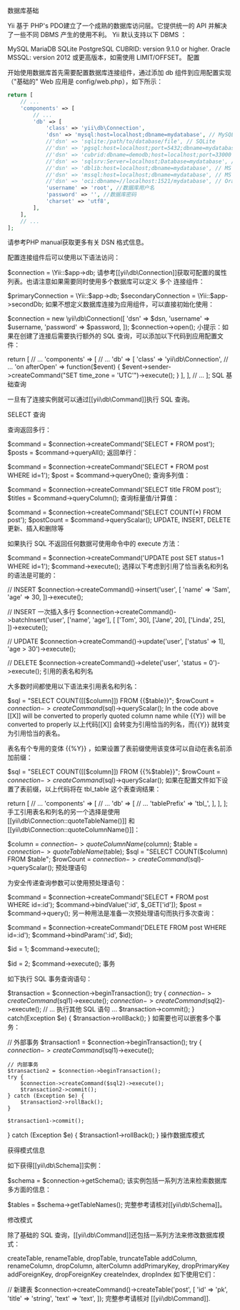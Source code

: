 数据库基础

Yii 基于 PHP's PDO建立了一个成熟的数据库访问层。它提供统一的 API 并解决了一些不同 DBMS 产生的使用不利。 Yii 默认支持以下 DBMS ：

MySQL
MariaDB
SQLite
PostgreSQL
CUBRID: version 9.1.0 or higher.
Oracle
MSSQL: version 2012 或更高版本，如需使用 LIMIT/OFFSET。
配置

开始使用数据库首先需要配置数据库连接组件，通过添加 db 组件到应用配置实现（"基础的" Web 应用是 config/web.php），如下所示：

```php
return [
    // ...
    'components' => [
        // ...
        'db' => [
            'class' => 'yii\db\Connection',
            'dsn' => 'mysql:host=localhost;dbname=mydatabase', // MySQL, MariaDB
            //'dsn' => 'sqlite:/path/to/database/file', // SQLite
            //'dsn' => 'pgsql:host=localhost;port=5432;dbname=mydatabase', // PostgreSQL
            //'dsn' => 'cubrid:dbname=demodb;host=localhost;port=33000', // CUBRID
            //'dsn' => 'sqlsrv:Server=localhost;Database=mydatabase', // MS SQL Server, sqlsrv driver
            //'dsn' => 'dblib:host=localhost;dbname=mydatabase', // MS SQL Server, dblib driver
            //'dsn' => 'mssql:host=localhost;dbname=mydatabase', // MS SQL Server, mssql driver
            //'dsn' => 'oci:dbname=//localhost:1521/mydatabase', // Oracle
            'username' => 'root', //数据库用户名
            'password' => '', //数据库密码
            'charset' => 'utf8',
        ],
    ],
    // ...
];
```

请参考PHP manual获取更多有关 DSN 格式信息。

配置连接组件后可以使用以下语法访问：

$connection = \Yii::$app->db;
请参考[[yii\db\Connection]]获取可配置的属性列表。也请注意如果需要同时使用多个数据库可以定义 多个 连接组件：

$primaryConnection = \Yii::$app->db;
$secondaryConnection = \Yii::$app->secondDb;
如果不想定义数据库连接为应用组件，可以直接初始化使用：

$connection = new \yii\db\Connection([
    'dsn' => $dsn,
     'username' => $username,
     'password' => $password,
]);
$connection->open();
小提示：如果在创建了连接后需要执行额外的 SQL 查询，可以添加以下代码到应用配置文件：

return [
    // ...
    'components' => [
        // ...
        'db' => [
            'class' => 'yii\db\Connection',
            // ...
            'on afterOpen' => function($event) {
                $event->sender->createCommand("SET time_zone = 'UTC'")->execute();
            }
        ],
    ],
    // ...
];
SQL 基础查询

一旦有了连接实例就可以通过[[yii\db\Command]]执行 SQL 查询。

SELECT 查询

查询返回多行：

$command = $connection->createCommand('SELECT * FROM post');
$posts = $command->queryAll();
返回单行：

$command = $connection->createCommand('SELECT * FROM post WHERE id=1');
$post = $command->queryOne();
查询多列值：

$command = $connection->createCommand('SELECT title FROM post');
$titles = $command->queryColumn();
查询标量值/计算值：

$command = $connection->createCommand('SELECT COUNT(*) FROM post');
$postCount = $command->queryScalar();
UPDATE, INSERT, DELETE 更新、插入和删除等

如果执行 SQL 不返回任何数据可使用命令中的 execute 方法：

$command = $connection->createCommand('UPDATE post SET status=1 WHERE id=1');
$command->execute();
选择以下考虑到引用了恰当表名和列名的语法是可能的：

// INSERT
$connection->createCommand()->insert('user', [
    'name' => 'Sam',
    'age' => 30,
])->execute();

// INSERT 一次插入多行
$connection->createCommand()->batchInsert('user', ['name', 'age'], [
    ['Tom', 30],
    ['Jane', 20],
    ['Linda', 25],
])->execute();

// UPDATE
$connection->createCommand()->update('user', ['status' => 1], 'age > 30')->execute();

// DELETE
$connection->createCommand()->delete('user', 'status = 0')->execute();
引用的表名和列名

大多数时间都使用以下语法来引用表名和列名：

$sql = "SELECT COUNT([[$column]]) FROM {{$table}}";
$rowCount = $connection->createCommand($sql)->queryScalar();
In the code above [[X]] will be converted to properly quoted column name while {{Y}} will be converted to properly 以上代码[[X]] 会转变为引用恰当的列名，而{{Y}} 就转变为引用恰当的表名。

表名有个专用的变体 {{%Y}} ，如果设置了表前缀使用该变体可以自动在表名前添加前缀：

$sql = "SELECT COUNT([[$column]]) FROM {{%$table}}";
$rowCount = $connection->createCommand($sql)->queryScalar();
如果在配置文件如下设置了表前缀，以上代码将在 tbl_table 这个表查询结果：

return [
    // ...
    'components' => [
        // ...
        'db' => [
            // ...
            'tablePrefix' => 'tbl_',
        ],
    ],
];
手工引用表名和列名的另一个选择是使用[[yii\db\Connection::quoteTableName()]] 和 [[yii\db\Connection::quoteColumnName()]]：

$column = $connection->quoteColumnName($column);
$table = $connection->quoteTableName($table);
$sql = "SELECT COUNT($column) FROM $table";
$rowCount = $connection->createCommand($sql)->queryScalar();
预处理语句

为安全传递查询参数可以使用预处理语句：

$command = $connection->createCommand('SELECT * FROM post WHERE id=:id');
$command->bindValue(':id', $_GET['id']);
$post = $command->query();
另一种用法是准备一次预处理语句而执行多次查询：

$command = $connection->createCommand('DELETE FROM post WHERE id=:id');
$command->bindParam(':id', $id);

$id = 1;
$command->execute();

$id = 2;
$command->execute();
事务

如下执行 SQL 事务查询语句：

$transaction = $connection->beginTransaction();
try {
    $connection->createCommand($sql1)->execute();
     $connection->createCommand($sql2)->execute();
    // ... 执行其他 SQL 语句 ...
    $transaction->commit();
} catch(Exception $e) {
    $transaction->rollBack();
}
如需要也可以嵌套多个事务：

// 外部事务
$transaction1 = $connection->beginTransaction();
try {
    $connection->createCommand($sql1)->execute();

    // 内部事务
    $transaction2 = $connection->beginTransaction();
    try {
        $connection->createCommand($sql2)->execute();
        $transaction2->commit();
    } catch (Exception $e) {
        $transaction2->rollBack();
    }

    $transaction1->commit();
} catch (Exception $e) {
    $transaction1->rollBack();
}
操作数据库模式

获得模式信息

如下获得[[yii\db\Schema]]实例：

$schema = $connection->getSchema();
该实例包括一系列方法来检索数据库多方面的信息：

$tables = $schema->getTableNames();
完整参考请核对[[yii\db\Schema]]。

修改模式

除了基础的 SQL 查询，[[yii\db\Command]]还包括一系列方法来修改数据库模式：

createTable, renameTable, dropTable, truncateTable
addColumn, renameColumn, dropColumn, alterColumn
addPrimaryKey, dropPrimaryKey
addForeignKey, dropForeignKey
createIndex, dropIndex
如下使用它们：

// 新建表
$connection->createCommand()->createTable('post', [
    'id' => 'pk',
    'title' => 'string',
    'text' => 'text',
]);
完整参考请核对 [[yii\db\Command]].
